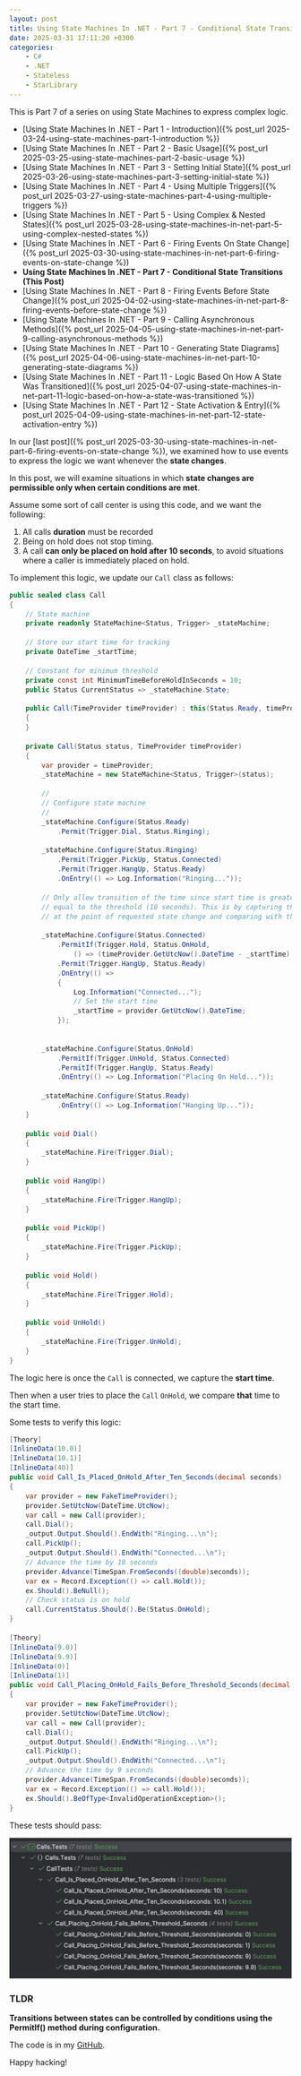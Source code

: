 ```yaml
---
layout: post
title: Using State Machines In .NET - Part 7 - Conditional State Transitions
date: 2025-03-31 17:11:20 +0300
categories:
    - C#
    - .NET
    - Stateless
    - StarLibrary
---
```


This is Part 7 of a series on using State Machines to express complex logic.

- [Using State Machines In .NET  - Part 1 - Introduction]({% post_url 2025-03-24-using-state-machines-part-1-introduction %})
- [Using State Machines In .NET  - Part 2 - Basic Usage]({% post_url 2025-03-25-using-state-machines-part-2-basic-usage %})
- [Using State Machines In .NET  - Part 3 - Setting Initial State]({% post_url 2025-03-26-using-state-machines-part-3-setting-initial-state %})
- [Using State Machines In .NET  - Part 4 - Using Multiple Triggers]({% post_url 2025-03-27-using-state-machines-part-4-using-multiple-triggers %})
- [Using State Machines In .NET - Part 5 - Using Complex & Nested States]({% post_url 2025-03-28-using-state-machines-in-net-part-5-using-complex-nested-states %})
- [Using State Machines In .NET - Part 6 - Firing Events On State Change]({% post_url 2025-03-30-using-state-machines-in-net-part-6-firing-events-on-state-change %})
- **Using State Machines In .NET - Part 7 - Conditional State Transitions (This Post)**
- [Using State Machines In .NET - Part 8 - Firing Events Before State Change]({% post_url 2025-04-02-using-state-machines-in-net-part-8-firing-events-before-state-change %})
- [Using State Machines In .NET - Part 9 - Calling Asynchronous Methods]({% post_url 2025-04-05-using-state-machines-in-net-part-9-calling-asynchronous-methods %})
- [Using State Machines In .NET - Part 10 - Generating State Diagrams]({% post_url 2025-04-06-using-state-machines-in-net-part-10-generating-state-diagrams %})
- [Using State Machines In .NET - Part 11 - Logic Based On How A State Was Transitioned]({% post_url 2025-04-07-using-state-machines-in-net-part-11-logic-based-on-how-a-state-was-transitioned %})
- [Using State Machines In .NET - Part 12 - State Activation & Entry]({% post_url 2025-04-09-using-state-machines-in-net-part-12-state-activation-entry %})

In our [last post]({% post_url 2025-03-30-using-state-machines-in-net-part-6-firing-events-on-state-change %}), we examined how to use events to express the logic we want whenever the **state changes**.

In this post, we will examine situations in which **state changes are permissible only when certain conditions are met**.

Assume some sort of call center is using this code, and we want the following:

1. All calls **duration** must be recorded
2. Being on hold does not stop timing.
3. A call **can only be placed on hold after 10 seconds**, to avoid situations where a caller is immediately placed on hold.

To implement this logic, we update our `Call` class as follows:

```c#
public sealed class Call
{
    // State machine
    private readonly StateMachine<Status, Trigger> _stateMachine;

    // Store our start time for tracking
    private DateTime _startTime;

    // Constant for minimum threshold
    private const int MinimumTimeBeforeHoldInSeconds = 10;
    public Status CurrentStatus => _stateMachine.State;

    public Call(TimeProvider timeProvider) : this(Status.Ready, timeProvider)
    {
    }

    private Call(Status status, TimeProvider timeProvider)
    {
        var provider = timeProvider;
        _stateMachine = new StateMachine<Status, Trigger>(status);

        //
        // Configure state machine
        //
        _stateMachine.Configure(Status.Ready)
            .Permit(Trigger.Dial, Status.Ringing);

        _stateMachine.Configure(Status.Ringing)
            .Permit(Trigger.PickUp, Status.Connected)
            .Permit(Trigger.HangUp, Status.Ready)
            .OnEntry(() => Log.Information("Ringing..."));

        // Only allow transition of the time since start time is greater than or
        // equal to the threshold (10 seconds). This is by capturing the current time
        // at the point of requested state change and comparing with the start time

        _stateMachine.Configure(Status.Connected)
            .PermitIf(Trigger.Hold, Status.OnHold,
                () => (timeProvider.GetUtcNow().DateTime - _startTime).TotalSeconds >= MinimumTimeBeforeHoldInSeconds)
            .Permit(Trigger.HangUp, Status.Ready)
            .OnEntry(() =>
            {
                Log.Information("Connected...");
                // Set the start time
                _startTime = provider.GetUtcNow().DateTime;
            });


        _stateMachine.Configure(Status.OnHold)
            .PermitIf(Trigger.UnHold, Status.Connected)
            .PermitIf(Trigger.HangUp, Status.Ready)
            .OnEntry(() => Log.Information("Placing On Hold..."));

        _stateMachine.Configure(Status.Ready)
            .OnEntry(() => Log.Information("Hanging Up..."));
    }

    public void Dial()
    {
        _stateMachine.Fire(Trigger.Dial);
    }

    public void HangUp()
    {
        _stateMachine.Fire(Trigger.HangUp);
    }

    public void PickUp()
    {
        _stateMachine.Fire(Trigger.PickUp);
    }

    public void Hold()
    {
        _stateMachine.Fire(Trigger.Hold);
    }

    public void UnHold()
    {
        _stateMachine.Fire(Trigger.UnHold);
    }
}
```

The logic here is once the `Call` is connected, we capture the **start time**.

Then when a user tries to place the `Call` `OnHold`, we compare **that** time to the start time.

Some tests to verify this logic:

```c#
[Theory]
[InlineData(10.0)]
[InlineData(10.1)]
[InlineData(40)]
public void Call_Is_Placed_OnHold_After_Ten_Seconds(decimal seconds)
{
    var provider = new FakeTimeProvider();
    provider.SetUtcNow(DateTime.UtcNow);
    var call = new Call(provider);
    call.Dial();
    _output.Output.Should().EndWith("Ringing...\n");
    call.PickUp();
    _output.Output.Should().EndWith("Connected...\n");
    // Advance the time by 10 seconds
    provider.Advance(TimeSpan.FromSeconds((double)seconds));
    var ex = Record.Exception(() => call.Hold());
    ex.Should().BeNull();
    // Check status is on hold
    call.CurrentStatus.Should().Be(Status.OnHold);
}

[Theory]
[InlineData(9.0)]
[InlineData(9.9)]
[InlineData(0)]
[InlineData(1)]
public void Call_Placing_OnHold_Fails_Before_Threshold_Seconds(decimal seconds)
{
    var provider = new FakeTimeProvider();
    provider.SetUtcNow(DateTime.UtcNow);
    var call = new Call(provider);
    call.Dial();
    _output.Output.Should().EndWith("Ringing...\n");
    call.PickUp();
    _output.Output.Should().EndWith("Connected...\n");
    // Advance the time by 9 seconds
    provider.Advance(TimeSpan.FromSeconds((double)seconds));
    var ex = Record.Exception(() => call.Hold());
    ex.Should().BeOfType<InvalidOperationException>();
}
```

These tests should pass:

![PermitIfTests](../images/2025/03/PermitIfTests.png)

### TLDR

**Transitions between states can be controlled by conditions using the PermitIf() method during configuration.**

The code is in my [GitHub](https://github.com/conradakunga/BlogCode/tree/master/2025-03-31%20-%20State%20Machines%20Part%207).

Happy hacking!
